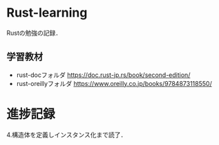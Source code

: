 # Rust-learning
Rustの勉強の記録．

## 学習教材
- rust-docフォルダ https://doc.rust-jp.rs/book/second-edition/
- rust-oreillyフォルダ https://www.oreilly.co.jp/books/9784873118550/

# 進捗記録
4.構造体を定義しインスタンス化まで読了．